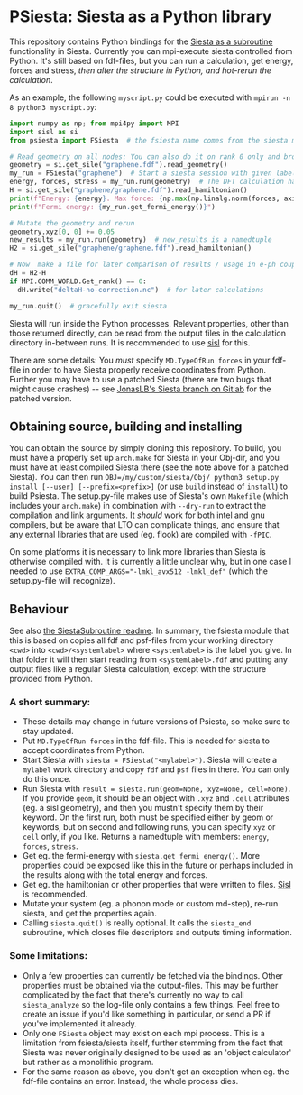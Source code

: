 # PSiesta: Siesta as a Python library

This repository contains Python bindings for the [Siesta as a subroutine](https://bazaar.launchpad.net/~siesta-maint/siesta/trunk/files/head:/Util/SiestaSubroutine/) functionality in Siesta.
Currently you can mpi-execute siesta controlled from Python.
It's still based on fdf-files, but you can run a calculation, get energy, forces and stress, *then alter the structure in Python, and hot-rerun the calculation*.

As an example, the following `myscript.py` could be executed with `mpirun -n 8 python3 myscript.py`:

```python
import numpy as np; from mpi4py import MPI
import sisl as si
from psiesta import FSiesta  # the fsiesta name comes from the siesta module that its built on

# Read geometry on all nodes: You can also do it on rank 0 only and broadcast with mpi4py
geometry = si.get_sile("graphene.fdf").read_geometry()
my_run = FSiesta("graphene")  # Start a siesta session with given label.fdf. Uses comm_world by default
energy, forces, stress = my_run.run(geometry)  # The DFT calculation happens here
H = si.get_sile("graphene/graphene.fdf").read_hamiltonian()
print(f"Energy: {energy}. Max force: {np.max(np.linalg.norm(forces, axis=1))}")
print(f"Fermi energy: {my_run.get_fermi_energy()}")

# Mutate the geometry and rerun
geometry.xyz[0, 0] += 0.05
new_results = my_run.run(geometry)  # new_results is a namedtuple
H2 = si.get_sile("graphene/graphene.fdf").read_hamiltonian()

# Now  make a file for later comparison of results / usage in e-ph coupling calculation?
dH = H2-H
if MPI.COMM_WORLD.Get_rank() == 0:
  dH.write("deltaH-no-correction.nc")  # for later calculations

my_run.quit()  # gracefully exit siesta
```

Siesta will run inside the Python processes.
Relevant properties, other than those returned directly, can be read from the output files in the calculation directory in-between runs.
It is recommended to use [sisl](https://github.com/zerothi/sisl) for this.

There are some details: You *must* specify `MD.TypeOfRun forces` in your fdf-file in order to have Siesta properly receive coordinates from Python.
Further you may have to use a patched Siesta (there are two bugs that might cause crashes) -- see [JonasLB's Siesta branch on Gitlab](gitlab.com/jonaslb/siesta) for the patched version.


## Obtaining source, building and installing
You can obtain the source by simply cloning this repository.
To build, you must have a properly set up `arch.make` for Siesta in your Obj-dir, and you must have at least compiled Siesta there (see the note above for a patched Siesta).
You can then run `OBJ=/my/custom/siesta/Obj/ python3 setup.py install [--user] [--prefix=<prefix>]` (or use `build` instead of `install`) to build Psiesta.
The setup.py-file makes use of Siesta's own `Makefile` (which includes your `arch.make`) in combination with `--dry-run` to extract the compilation and link arguments.
It *should* work for both intel and gnu compilers, but be aware that LTO can complicate things, and ensure that any external libraries that are used (eg. flook) are compiled with `-fPIC`.

On some platforms it is necessary to link more libraries than Siesta is otherwise compiled with. It is currently a little unclear why, but in one case I needed to use `EXTRA_COMP_ARGS="-lmkl_avx512 -lmkl_def"` (which the setup.py-file will recognize).

## Behaviour
See also [the SiestaSubroutine readme](https://bazaar.launchpad.net/~siesta-maint/siesta/trunk/view/head:/Util/SiestaSubroutine/README).
In summary, the fsiesta module that this is based on copies all fdf and psf-files from your working directory `<cwd>` into `<cwd>/<systemlabel>` where `<systemlabel>` is the label you give.
In that folder it will then start reading from `<systemlabel>.fdf` and putting any output files like a regular Siesta calculation, except with the structure provided from Python.

### A short summary:

* These details may change in future versions of Psiesta, so make sure to stay updated.
* Put `MD.TypeOfRun forces` in the fdf-file. This is needed for siesta to accept coordinates from Python.
* Start Siesta with `siesta = FSiesta("<mylabel>")`. Siesta will create a `mylabel` work directory and copy `fdf` and `psf` files in there. You can only do this once.
* Run Siesta with `result = siesta.run(geom=None, xyz=None, cell=None)`. If you provide `geom`, it should be an object with `.xyz` and `.cell` attributes (eg. a sisl geometry), and then you mustn't specify them by their keyword. On the first run, both must be specified either by geom or keywords, but on second and following runs, you can specify `xyz` or `cell` only, if you like. Returns a namedtuple with members: `energy`, `forces`, `stress`.
* Get eg. the fermi-energy with `siesta.get_fermi_energy()`. More properties could be exposed like this in the future or perhaps included in the results along with the total energy and forces.
* Get eg. the hamiltonian or other properties that were written to files. [Sisl](https://github.com/zerothi/sisl) is recommended.
* Mutate your system (eg. a phonon mode or custom md-step), re-run siesta, and get the properties again.
* Calling `siesta.quit()` is really optional. It calls the `siesta_end` subroutine, which closes file descriptors and outputs timing information.

### Some limitations:

* Only a few properties can currently be fetched via the bindings. Other properties must be obtained via the output-files. This may be further complicated by the fact that there's currently no way to call `siesta_analyze` so the log-file only contains a few things. Feel free to create an issue if you'd like something in particular, or send a PR if you've implemented it already.
* Only one `FSiesta` object may exist on each mpi process. This is a limitation from fsiesta/siesta itself, further stemming from the fact that Siesta was never originally designed to be used as an 'object calculator' but rather as a monolithic program.
* For the same reason as above, you don't get an exception when eg. the fdf-file contains an error. Instead, the whole process dies.
